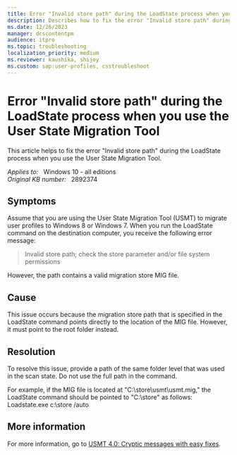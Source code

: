 ```yaml
---
title: Error "Invalid store path" during the LoadState process when you use the User State Migration Tool
description: Describes how to fix the error "Invalid store path" during the LoadState process when you use the User State Migration Tool
ms.date: 12/26/2023
manager: dcscontentpm
audience: itpro
ms.topic: troubleshooting
localization_priority: medium
ms.reviewer: kaushika, shijoy
ms.custom: sap:user-profiles, csstroubleshoot
---
```

# Error "Invalid store path" during the LoadState process when you use the User State Migration Tool

This article helps to fix the error "Invalid store path" during the LoadState process when you use the User State Migration Tool.

_Applies to:_ &nbsp; Windows 10 - all editions  
_Original KB number:_ &nbsp; 2892374

## Symptoms

Assume that you are using the User State Migration Tool (USMT) to migrate user profiles to Windows 8 or Windows 7. When you run the LoadState command on the destination computer, you receive the following error message:  
>Invalid store path; check the store parameter and/or file system permissions  

However, the path contains a valid migration store MIG file. 

## Cause

This issue occurs because the migration store path that is specified in the LoadState command points directly to the location of the MIG file. However, it must point to the root folder instead.

## Resolution

To resolve this issue, provide a path of the same folder level that was used in the scan state. Do not use the full path in the command. 

For example, if the MIG file is located at "C:\store\usmt\usmt.mig," the LoadState command should be pointed to "C:\store" as follows: Loadstate.exe c:\store /auto 

## More information

For more information, go to [USMT 4.0: Cryptic messages with easy fixes](https://blogs.technet.com/b/askds/archive/2010/03/01/usmt-4-0-cryptic-messages-with-easy-fixes.aspx).

